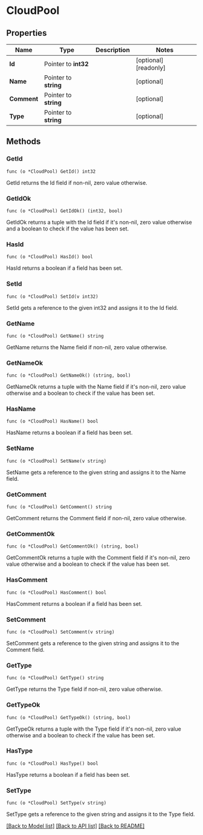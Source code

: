 # CloudPool

## Properties

Name | Type | Description | Notes
------------ | ------------- | ------------- | -------------
**Id** | Pointer to **int32** |  | [optional] [readonly] 
**Name** | Pointer to **string** |  | [optional] 
**Comment** | Pointer to **string** |  | [optional] 
**Type** | Pointer to **string** |  | [optional] 

## Methods

### GetId

`func (o *CloudPool) GetId() int32`

GetId returns the Id field if non-nil, zero value otherwise.

### GetIdOk

`func (o *CloudPool) GetIdOk() (int32, bool)`

GetIdOk returns a tuple with the Id field if it's non-nil, zero value otherwise
and a boolean to check if the value has been set.

### HasId

`func (o *CloudPool) HasId() bool`

HasId returns a boolean if a field has been set.

### SetId

`func (o *CloudPool) SetId(v int32)`

SetId gets a reference to the given int32 and assigns it to the Id field.

### GetName

`func (o *CloudPool) GetName() string`

GetName returns the Name field if non-nil, zero value otherwise.

### GetNameOk

`func (o *CloudPool) GetNameOk() (string, bool)`

GetNameOk returns a tuple with the Name field if it's non-nil, zero value otherwise
and a boolean to check if the value has been set.

### HasName

`func (o *CloudPool) HasName() bool`

HasName returns a boolean if a field has been set.

### SetName

`func (o *CloudPool) SetName(v string)`

SetName gets a reference to the given string and assigns it to the Name field.

### GetComment

`func (o *CloudPool) GetComment() string`

GetComment returns the Comment field if non-nil, zero value otherwise.

### GetCommentOk

`func (o *CloudPool) GetCommentOk() (string, bool)`

GetCommentOk returns a tuple with the Comment field if it's non-nil, zero value otherwise
and a boolean to check if the value has been set.

### HasComment

`func (o *CloudPool) HasComment() bool`

HasComment returns a boolean if a field has been set.

### SetComment

`func (o *CloudPool) SetComment(v string)`

SetComment gets a reference to the given string and assigns it to the Comment field.

### GetType

`func (o *CloudPool) GetType() string`

GetType returns the Type field if non-nil, zero value otherwise.

### GetTypeOk

`func (o *CloudPool) GetTypeOk() (string, bool)`

GetTypeOk returns a tuple with the Type field if it's non-nil, zero value otherwise
and a boolean to check if the value has been set.

### HasType

`func (o *CloudPool) HasType() bool`

HasType returns a boolean if a field has been set.

### SetType

`func (o *CloudPool) SetType(v string)`

SetType gets a reference to the given string and assigns it to the Type field.


[[Back to Model list]](../README.md#documentation-for-models) [[Back to API list]](../README.md#documentation-for-api-endpoints) [[Back to README]](../README.md)


